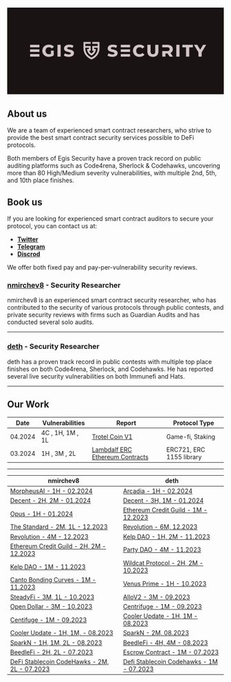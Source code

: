 
<p align="center">
    <img src="egissec_banner.png" alt="Egis Security Banner">
</p>

## About us

We are a team of experienced smart contract researchers, who strive to provide the best smart contract security services possible to DeFi protocols.

Both members of Egis Security have a proven track record on public auditing platforms such as Code4rena, Sherlock & Codehawks, uncovering more than 80 High/Medium severity vulnerabilities, with multiple 2nd, 5th, and 10th place finishes.

## Book us

If you are looking for experienced smart contract auditors to secure your protocol, you can contact us at:

- [**Twitter**](https://twitter.com/dethSCA)
- [**Telegram**](https://t.me/dethSCA)
- [**Discrod**](https://discordapp.com/users/348387992974393355)

We offer both fixed pay and pay-per-vulnerability security reviews.

### [nmirchev8](https://twitter.com/nmirchev8) - Security Researcher

nmirchev8 is an experienced smart contract security researcher, who has contributed to the security of various protocols through public contests, and private security reviews with firms such as Guardian Audits and has conducted several solo audits.

---

### [deth](https://twitter.com/dethSCA) - Security Researcher

deth has a proven track record in public contests with multiple top place finishes on both Code4rena, Sherlock, and Codehawks. He has reported several live security vulnerabilities on both Immunefi and Hats.

---

## Our Work
| Date      | Vulnerabilities                   | Report                                  | Protocol Type |
|-----------|-----------------------------------|-----------------------------------------|---------------|
| 04.2024   | 4C , 1H, 1M , 1L |[Trotel Coin V1](./reports/trotel-coin-v1.pdf) | Game-fi, Staking | 
| 03.2024   | 1H , 3M , 2L |[Lambdalf ERC Ethereum Contracts](./reports/Lambdalf-contracts.pdf) | ERC721, ERC 1155 library | 

---

| nmirchev8 | deth |
|-----------------------|-----------------------|
| [MorpheusAI - 1H - 02.2024](https://github.com/NicolaMirchev/audits/blob/main/contests/codehawks/morpheusAi.md) | [Arcadia - 1H - 02.2024](https://audits.sherlock.xyz/contests/137) |
| [Decent - 2H, 2M - 01.2024](https://github.com/NicolaMirchev/audits/blob/main/contests/codearena/decent.md) | [Decent - 3H, 1M - 01.2024](https://code4rena.com/audits/2024-01-decent#top) |
| [Opus - 1H - 01.2024](https://github.com/NicolaMirchev/audits/blob/main/contests/codearena/opus.md) | [Ethereum Credit Guild - 1M - 12.2023](https://code4rena.com/audits/2023-12-ethereum-credit-guild#top) |
| [The Standard - 2M, 1L - 12.2023](https://github.com/NicolaMirchev/audits/blob/main/contests/codehawks/theStandard.md) | [Revolution - 6M, 12.2023](https://code4rena.com/audits/2023-12-revolution-protocol#top) |
| [Revolution - 4M - 12.2023](https://github.com/NicolaMirchev/audits/blob/main/contests/codearena/revolution.md) | [Kelp DAO - 1H, 2M - 11.2023](https://code4rena.com/audits/2023-11-kelp-dao-rseth#top) |
| [Ethereum Credit Guild - 2H, 2M - 12.2023](https://github.com/NicolaMirchev/audits/blob/main/contests/codearena/creditGuild.md) | [Party DAO - 4M - 11.2023](https://code4rena.com/contests/2023-10-party-protocol#top) |
| [Kelp DAO - 1M - 11.2023](https://github.com/NicolaMirchev/audits/blob/main/contests/codearena/KelpDao.md) | [Wildcat Protocol - 2H, 2M - 10.2023](https://code4rena.com/contests/2023-10-the-wildcat-protocol#top) |
| [Canto Bonding Curves - 1M - 11.2023](https://github.com/NicolaMirchev/audits/blob/main/contests/codearena/canto1155s.md) | [Venus Prime - 1H - 10.2023](https://code4rena.com/contests/2023-09-venus-prime#top) |
| [SteadyFi - 3M, 1L - 10.2023](https://github.com/NicolaMirchev/audits/blob/main/contests/codehawks/steadefi.md) | [AlloV2 - 3M - 09.2023](https://audits.sherlock.xyz/contests/109) |
| [Open Dollar - 3M - 10.2023](https://github.com/NicolaMirchev/audits/blob/main/contests/codearena/opendollar.md) | [Centrifuge - 1M - 09.2023](https://code4rena.com/reports/2023-09-centrifuge) |
| [Centifuge - 1M - 09.2023](https://github.com/NicolaMirchev/audits/blob/main/contests/codearena/centifuge.md) | [Cooler Update - 1H, 1M - 08.2023](https://audits.sherlock.xyz/contests/107) |
| [Cooler Update - 1H, 1M, - 08.2023](https://github.com/NicolaMirchev/audits/blob/main/contests/sherlock/cooler.md) | [SparkN - 2M, 08.2023](https://www.codehawks.com/report/cllcnja1h0001lc08z7w0orxx) |
| [SparkN - 1H, 1M, 2L - 08.2023](https://github.com/NicolaMirchev/audits/blob/main/contests/codehawks/sparkn.md) | [BeedleFi - 4H, 4M - 08.2023](https://www.codehawks.com/report/clkbo1fa20009jr08nyyf9wbx) |
| [BeedleFi - 2H, 2L - 07.2023](https://github.com/NicolaMirchev/audits/blob/main/contests/codehawks/beedlefi.md) | [Escrow Contract - 1M - 07.2023](https://www.codehawks.com/report/cljyfxlc40003jq082s0wemya) |
| [DeFi Stablecoin CodeHawks - 2M, 2L - 07.2023](https://github.com/NicolaMirchev/audits/blob/main/contests/codehawks/stablecoin.md) | [Defi Stablecoin Codehawks - 1M - 07.2023](https://www.codehawks.com/report/cljx3b9390009liqwuedkn0m0) |


